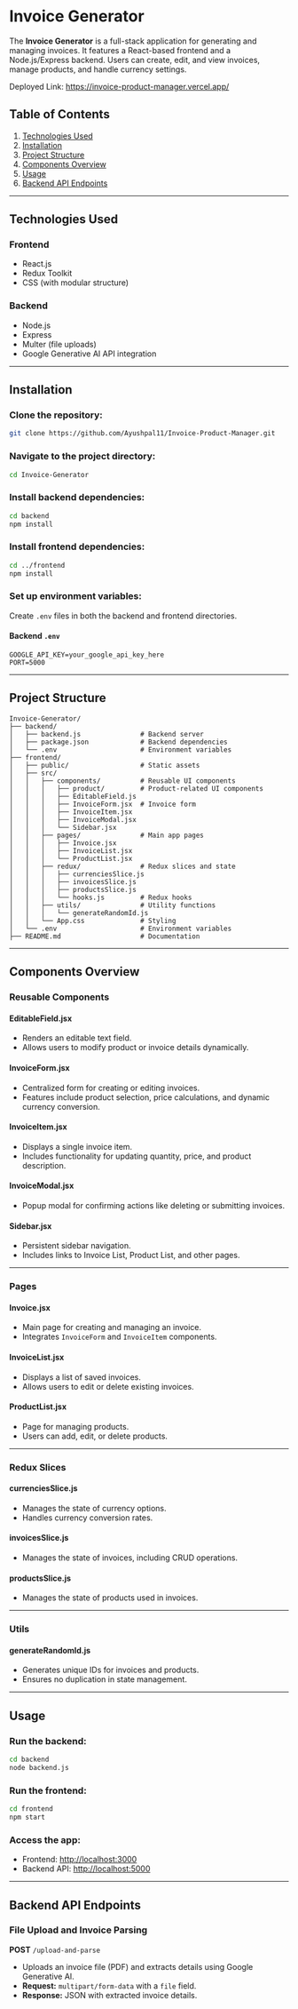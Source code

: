 # Invoice Generator

The **Invoice Generator** is a full-stack application for generating and managing invoices. It features a React-based frontend and a Node.js/Express backend. Users can create, edit, and view invoices, manage products, and handle currency settings.

Deployed Link: https://invoice-product-manager.vercel.app/

## Table of Contents

1. [Technologies Used](#technologies-used)  
2. [Installation](#installation)  
3. [Project Structure](#project-structure)  
4. [Components Overview](#components-overview)  
5. [Usage](#usage)  
6. [Backend API Endpoints](#backend-api-endpoints)  

---

## Technologies Used

### **Frontend**
- React.js
- Redux Toolkit
- CSS (with modular structure)

### **Backend**
- Node.js
- Express
- Multer (file uploads)
- Google Generative AI API integration

---

## Installation

### **Clone the repository:**
```bash
git clone https://github.com/Ayushpal11/Invoice-Product-Manager.git
```

### **Navigate to the project directory:**
```bash
cd Invoice-Generator
```

### **Install backend dependencies:**
```bash
cd backend
npm install
```

### **Install frontend dependencies:**
```bash
cd ../frontend
npm install
```

### **Set up environment variables:**
Create `.env` files in both the backend and frontend directories.

#### **Backend `.env`**
```
GOOGLE_API_KEY=your_google_api_key_here
PORT=5000
```

---

## Project Structure

```
Invoice-Generator/
├── backend/
│   ├── backend.js               # Backend server
│   ├── package.json             # Backend dependencies
│   └── .env                     # Environment variables
├── frontend/
│   ├── public/                  # Static assets
│   ├── src/
│   │   ├── components/          # Reusable UI components
│   │   │   ├── product/         # Product-related UI components
│   │   │   ├── EditableField.js
│   │   │   ├── InvoiceForm.jsx  # Invoice form
│   │   │   ├── InvoiceItem.jsx
│   │   │   ├── InvoiceModal.jsx
│   │   │   └── Sidebar.jsx
│   │   ├── pages/               # Main app pages
│   │   │   ├── Invoice.jsx
│   │   │   ├── InvoiceList.jsx
│   │   │   └── ProductList.jsx
│   │   ├── redux/               # Redux slices and state
│   │   │   ├── currenciesSlice.js
│   │   │   ├── invoicesSlice.js
│   │   │   ├── productsSlice.js
│   │   │   └── hooks.js         # Redux hooks
│   │   ├── utils/               # Utility functions
│   │   │   └── generateRandomId.js
│   │   └── App.css              # Styling
│   └── .env                     # Environment variables
├── README.md                    # Documentation
```

---

## Components Overview

### **Reusable Components**

#### **EditableField.jsx**
- Renders an editable text field.
- Allows users to modify product or invoice details dynamically.

#### **InvoiceForm.jsx**
- Centralized form for creating or editing invoices.
- Features include product selection, price calculations, and dynamic currency conversion.

#### **InvoiceItem.jsx**
- Displays a single invoice item.
- Includes functionality for updating quantity, price, and product description.

#### **InvoiceModal.jsx**
- Popup modal for confirming actions like deleting or submitting invoices.

#### **Sidebar.jsx**
- Persistent sidebar navigation.
- Includes links to Invoice List, Product List, and other pages.

---

### **Pages**

#### **Invoice.jsx**
- Main page for creating and managing an invoice.
- Integrates `InvoiceForm` and `InvoiceItem` components.

#### **InvoiceList.jsx**
- Displays a list of saved invoices.
- Allows users to edit or delete existing invoices.

#### **ProductList.jsx**
- Page for managing products.
- Users can add, edit, or delete products.

---

### **Redux Slices**

#### **currenciesSlice.js**
- Manages the state of currency options.
- Handles currency conversion rates.

#### **invoicesSlice.js**
- Manages the state of invoices, including CRUD operations.

#### **productsSlice.js**
- Manages the state of products used in invoices.

---

### **Utils**

#### **generateRandomId.js**
- Generates unique IDs for invoices and products.
- Ensures no duplication in state management.

---

## Usage

### **Run the backend:**
```bash
cd backend
node backend.js
```

### **Run the frontend:**
```bash
cd frontend
npm start
```

### **Access the app:**
- Frontend: [http://localhost:3000](http://localhost:3000)  
- Backend API: [http://localhost:5000](http://localhost:5000)

---

## Backend API Endpoints

### **File Upload and Invoice Parsing**
**POST** `/upload-and-parse`  
- Uploads an invoice file (PDF) and extracts details using Google Generative AI.  
- **Request:** `multipart/form-data` with a `file` field.  
- **Response:** JSON with extracted invoice details.  

